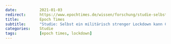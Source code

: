 ```yaml
---
date:          2021-01-03
redirect:      https://www.epochtimes.de/wissen/forschung/studie-selbst-ein-militaerisch-strenger-lockdown-kann-covid-19-nicht-stoppen-a3389595.html
title:         Epoch Times
subtitle:      "Studie: Selbst ein militärisch strenger Lockdown kann COVID-19 nicht stoppen"
categories:    Studie
tags:          [epoch times, lockdown]
---
```

